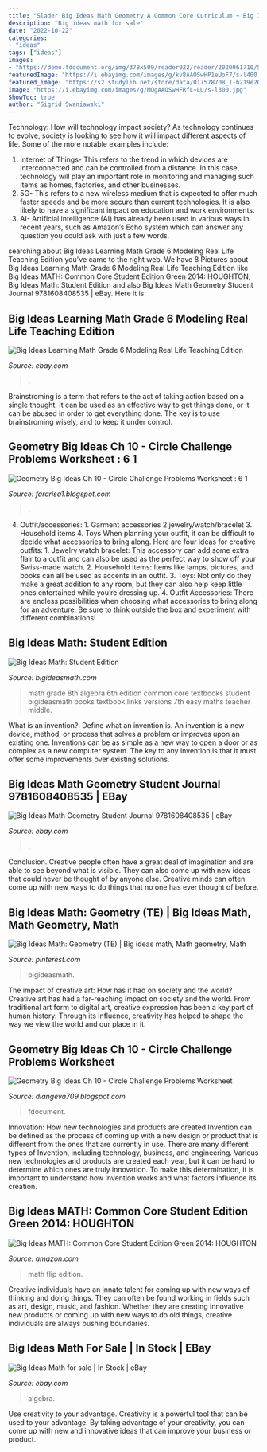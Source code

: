 ```yaml
---
title: "Slader Big Ideas Math Geometry A Common Core Curriculum ~ Big Ideas Math Geometry Student Journal 9781608408535"
description: "Big ideas math for sale"
date: "2022-10-22"
categories:
- "ideas"
tags: ["ideas"]
images:
- "https://demo.fdocument.org/img/378x509/reader022/reader/2020061710/5ead247768ee9972fd5d0470/r-2.jpg"
featuredImage: "https://i.ebayimg.com/images/g/kv8AAOSwHP1eUoF7/s-l400.jpg"
featured_image: "https://s2.studylib.net/store/data/017578708_1-b219e2025ad11e0c96f4825814934453.png"
image: "https://i.ebayimg.com/images/g/MQgAAOSwHFRfL~LU/s-l300.jpg"
ShowToc: true
author: "Sigrid Swaniawski"
---
```



Technology: How will technology impact society?
As technology continues to evolve, society is looking to see how it will impact different aspects of life. Some of the more notable examples include:
1. Internet of Things- This refers to the trend in which devices are interconnected and can be controlled from a distance. In this case, technology will play an important role in monitoring and managing such items as homes, factories, and other businesses. 
2. 5G- This refers to a new wireless medium that is expected to offer much faster speeds and be more secure than current technologies. It is also likely to have a significant impact on education and work environments. 
3. AI- Artificial intelligence (AI) has already been used in various ways in recent years, such as Amazon’s Echo system which can answer any question you could ask with just a few words.

	

		
searching about Big Ideas Learning Math Grade 6 Modeling Real Life Teaching Edition you've came to the right web. We have 8 Pictures about Big Ideas Learning Math Grade 6 Modeling Real Life Teaching Edition like Big Ideas MATH: Common Core Student Edition Green 2014: HOUGHTON, Big Ideas Math: Student Edition and also Big Ideas Math Geometry Student Journal 9781608408535 | eBay. Here it is:
		
    
## Big Ideas Learning Math Grade 6 Modeling Real Life Teaching Edition

<img loading=lazy src="https://i.ebayimg.com/images/g/MQgAAOSwHFRfL~LU/s-l300.jpg" onerror="this.onerror=null;this.src='https://tse2.mm.bing.net/th?id=OIP.XdvXr3MMMjWqYSQB8ll-nAAAAA&amp;pid=15.1';" alt="Big Ideas Learning Math Grade 6 Modeling Real Life Teaching Edition">

_Source: ebay.com_

>. 

	

Brainstroming is a term that refers to the act of taking action based on a single thought. It can be used as an effective way to get things done, or it can be abused in order to get everything done. The key is to use brainstroming wisely, and to keep it under control.

    
## Geometry Big Ideas Ch 10 - Circle Challenge Problems Worksheet : 6 1

<img loading=lazy src="https://s2.studylib.net/store/data/017578708_1-b219e2025ad11e0c96f4825814934453.png" onerror="this.onerror=null;this.src='https://tse2.mm.bing.net/th?id=OIP.LzutXTwxxd6R1_SBKtCh2wHaFu&amp;pid=15.1';" alt="Geometry Big Ideas Ch 10 - Circle Challenge Problems Worksheet : 6 1">

_Source: fararisa1.blogspot.com_

>. 

	

4. Outfit/accessories: 1. Garment accessories 2.jewelry/watch/bracelet 3. Household items 4. Toys
When planning your outfit, it can be difficult to decide what accessories to bring along. Here are four ideas for creative outfits: 1. Jewelry watch bracelet: This accessory can add some extra flair to a outfit and can also be used as the perfect way to show off your Swiss-made watch. 2. Household items: Items like lamps, pictures, and books can all be used as accents in an outfit. 3. Toys: Not only do they make a great addition to any room, but they can also help keep little ones entertained while you’re dressing up. 4. Outfit Accessories: There are endless possibilities when choosing what accessories to bring along for an adventure. Be sure to think outside the box and experiment with different combinations!

    
## Big Ideas Math: Student Edition

<img loading=lazy src="http://www.bigideasmath.com/uploads/images/home/cc_cover_images/cc_cvr_blue_pe.png" onerror="this.onerror=null;this.src='https://tse4.mm.bing.net/th?id=OIP.LA3D-GrmfliajONt9ek2AAHaJl&amp;pid=15.1';" alt="Big Ideas Math: Student Edition">

_Source: bigideasmath.com_

>math grade 8th algebra 6th edition common core textbooks student bigideasmath books textbook links versions 7th easy maths teacher middle. 

	

What is an invention?: Define what an invention is.
An invention is a new device, method, or process that solves a problem or improves upon an existing one. Inventions can be as simple as a new way to open a door or as complex as a new computer system. The key to any invention is that it must offer some improvements over existing solutions.

    
## Big Ideas Math Geometry Student Journal 9781608408535 | EBay

<img loading=lazy src="https://i.ebayimg.com/images/g/kv8AAOSwHP1eUoF7/s-l400.jpg" onerror="this.onerror=null;this.src='https://tse4.mm.bing.net/th?id=OIP.UrDVIjk3bSdXorFTyqd6kQAAAA&amp;pid=15.1';" alt="Big Ideas Math Geometry Student Journal 9781608408535 | eBay">

_Source: ebay.com_

>. 

	

Conclusion.
Creative people often have a great deal of imagination and are able to see beyond what is visible. They can also come up with new ideas that could never be thought of by anyone else. Creative minds can often come up with new ways to do things that no one has ever thought of before.

    
## Big Ideas Math: Geometry (TE) | Big Ideas Math, Math Geometry, Math

<img loading=lazy src="https://i.pinimg.com/originals/8f/ac/2a/8fac2a6f54434c1735b647bbba3c5baf.jpg" onerror="this.onerror=null;this.src='https://tse4.mm.bing.net/th?id=OIP.hbqggkXptb3W35Oq3RBf4gAAAA&amp;pid=15.1';" alt="Big Ideas Math: Geometry (TE) | Big ideas math, Math geometry, Math">

_Source: pinterest.com_

>bigideasmath. 

	

The impact of creative art: How has it had on society and the world?
Creative art has had a far-reaching impact on society and the world. From traditional art form to digital art, creative expression has been a key part of human history. Through its influence, creativity has helped to shape the way we view the world and our place in it.

    
## Geometry Big Ideas Ch 10 - Circle Challenge Problems Worksheet

<img loading=lazy src="https://demo.fdocument.org/img/378x509/reader022/reader/2020061710/5ead247768ee9972fd5d0470/r-2.jpg" onerror="this.onerror=null;this.src='https://tse1.mm.bing.net/th?id=OIP.d9n5qoEBb2lxwdoa_g4I-QAAAA&amp;pid=15.1';" alt="Geometry Big Ideas Ch 10 - Circle Challenge Problems Worksheet">

_Source: diangeva709.blogspot.com_

>fdocument. 

	

Innovation: How new technologies and products are created
Invention can be defined as the process of coming up with a new design or product that is different from the ones that are currently in use. There are many different types of Invention, including technology, business, and engineering. 
 Various new technologies and products are created each year, but it can be hard to determine which ones are truly innovation. To make this determination, it is important to understand how Invention works and what factors influence its creation.

    
## Big Ideas MATH: Common Core Student Edition Green 2014: HOUGHTON

<img loading=lazy src="http://ecx.images-amazon.com/images/I/61osME1TpyL._SL500_SX258_BO1,204,203,200_.jpg" onerror="this.onerror=null;this.src='https://tse3.mm.bing.net/th?id=OIP.3K5ggP1iTrmJTcCIkabs7AAAAA&amp;pid=15.1';" alt="Big Ideas MATH: Common Core Student Edition Green 2014: HOUGHTON">

_Source: amazon.com_

>math flip edition. 

	

Creative individuals have an innate talent for coming up with new ways of thinking and doing things. They can often be found working in fields such as art, design, music, and fashion. Whether they are creating innovative new products or coming up with new ways to do old things, creative individuals are always pushing boundaries.

    
## Big Ideas Math For Sale | In Stock | EBay

<img loading=lazy src="https://i.ebayimg.com/thumbs/images/g/fUIAAOSwu7dfmwfM/s-l300.jpg" onerror="this.onerror=null;this.src='https://tse1.mm.bing.net/th?id=OIP.rIVsnyaFYtZoyWwHiaRiPgAAAA&amp;pid=15.1';" alt="Big Ideas Math for sale | In Stock | eBay">

_Source: ebay.com_

>algebra. 

	

Use creativity to your advantage.
Creativity is a powerful tool that can be used to your advantage. By taking advantage of your creativity, you can come up with new and innovative ideas that can improve your business or product.

